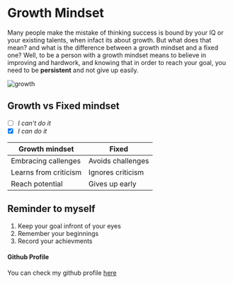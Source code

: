 # Growth Mindset

Many people make the mistake of thinking success is bound by your IQ or your existing talents, when infact its about growth. But what does that mean? and what is the difference between a growth mindset and a fixed one? Well, to be a person with a growth mindset means to believe in improving and hardwork, and knowing that in order to reach your goal, you need to be **persistent** and not give up easily.

![growth](https://assets.weforum.org/report/image/IPOd1k8-xwDDBca56SlLQwYhs6Ujb1Ap1f7b-9zxVko.PNG)

## Growth vs Fixed mindset

- [ ] *I can't do it*
- [x] *I can do it*

**Growth mindset** | **Fixed**
------ | -----
Embracing callenges | Avoids challenges
Learns from criticism | Ignores criticism
Reach potential | Gives up early

## Reminder to myself
1. Keep your goal infront of your eyes
2. Remember your beginnings
3. Record your achievments

####  Github Profile
You can check my github profile [here](https://github.com/Ahyousef)

